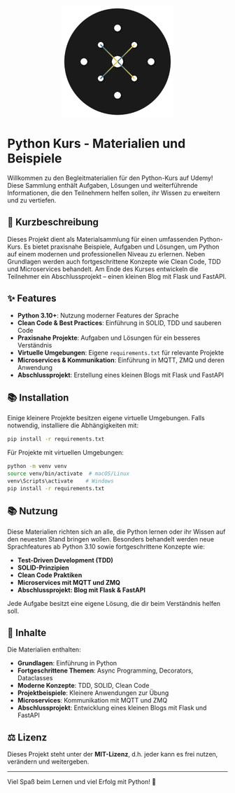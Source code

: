 <p align="center">
    <img src="logo.svg" width="256"/>
</p>

# Python Kurs - Materialien und Beispiele

Willkommen zu den Begleitmaterialien für den Python-Kurs auf Udemy! Diese Sammlung enthält Aufgaben, Lösungen und weiterführende Informationen, die den Teilnehmern helfen sollen, ihr Wissen zu erweitern und zu vertiefen.

## 📝 Kurzbeschreibung

Dieses Projekt dient als Materialsammlung für einen umfassenden Python-Kurs. Es bietet praxisnahe Beispiele, Aufgaben und Lösungen, um Python auf einem modernen und professionellen Niveau zu erlernen. Neben Grundlagen werden auch fortgeschrittene Konzepte wie Clean Code, TDD und Microservices behandelt. Am Ende des Kurses entwickeln die Teilnehmer ein Abschlussprojekt – einen kleinen Blog mit Flask und FastAPI.

## ✨ Features

- **Python 3.10+**: Nutzung moderner Features der Sprache
- **Clean Code & Best Practices**: Einführung in SOLID, TDD und sauberen Code
- **Praxisnahe Projekte**: Aufgaben und Lösungen für ein besseres Verständnis
- **Virtuelle Umgebungen**: Eigene `requirements.txt` für relevante Projekte
- **Microservices & Kommunikation**: Einführung in MQTT, ZMQ und deren Anwendung
- **Abschlussprojekt**: Erstellung eines kleinen Blogs mit Flask und FastAPI

## 📚 Installation

Einige kleinere Projekte besitzen eigene virtuelle Umgebungen. Falls notwendig, installiere die Abhängigkeiten mit:

```bash
pip install -r requirements.txt
```

Für Projekte mit virtuellen Umgebungen:

```bash
python -m venv venv
source venv/bin/activate  # macOS/Linux
venv\Scripts\activate    # Windows
pip install -r requirements.txt
```

## 📚 Nutzung

Diese Materialien richten sich an alle, die Python lernen oder ihr Wissen auf den neuesten Stand bringen wollen. Besonders behandelt werden neue Sprachfeatures ab Python 3.10 sowie fortgeschrittene Konzepte wie:

- **Test-Driven Development (TDD)**
- **SOLID-Prinzipien**
- **Clean Code Praktiken**
- **Microservices mit MQTT und ZMQ**
- **Abschlussprojekt: Blog mit Flask & FastAPI**

Jede Aufgabe besitzt eine eigene Lösung, die dir beim Verständnis helfen soll.

## 📅 Inhalte

Die Materialien enthalten:

- **Grundlagen**: Einführung in Python
- **Fortgeschrittene Themen**: Async Programming, Decorators, Dataclasses
- **Moderne Konzepte**: TDD, SOLID, Clean Code
- **Projektbeispiele**: Kleinere Anwendungen zur Übung
- **Microservices**: Kommunikation mit MQTT und ZMQ
- **Abschlussprojekt**: Entwicklung eines kleinen Blogs mit Flask und FastAPI

## ⚖ Lizenz

Dieses Projekt steht unter der **MIT-Lizenz**, d.h. jeder kann es frei nutzen, verändern und weitergeben.

---

Viel Spaß beim Lernen und viel Erfolg mit Python! 🚀
